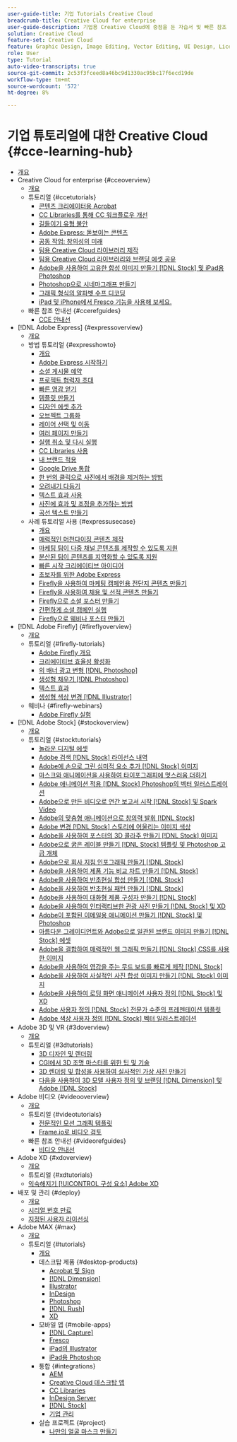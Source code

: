 ```yaml
---
user-guide-title: 기업 Tutorials Creative Cloud
breadcrumb-title: Creative Cloud for enterprise
user-guide-description: 기업용 Creative Cloud에 중점을 둔 자습서 및 빠른 참조 안내서 보기
solution: Creative Cloud
feature-set: Creative Cloud
feature: Graphic Design, Image Editing, Vector Editing, UI Design, Licensable Assets, Gen AI, Video Editing, 3D
role: User
type: Tutorial
auto-video-transcripts: true
source-git-commit: 2c53f3fceed8a46bc9d1330ac95bc17f6ecd19de
workflow-type: tm+mt
source-wordcount: '572'
ht-degree: 8%

---
```



# 기업 튜토리얼에 대한 Creative Cloud {#cce-learning-hub}

+ [개요](overview.md)
+ Creative Cloud for enterprise {#cceoverview}
   + [개요](cce/overview-cce.md)
   + 튜토리얼 {#ccetutorials}
      + [콘텐츠 크리에이터용 Acrobat](cce/acrobat-content-creators.md)
      + [CC Libraries를 통해 CC 워크플로우 개선](cce/cc-workflows-cc-libraries.md)
      + [길들이기 유형 불안](cce/taming-type-anxiety.md)
      + [Adobe Express: 돋보이는 콘텐츠](cce/adobe-express-content-that-stands-out.md)
      + [공동 작업: 창의성의 미래](cce/collaboration-the-future-of-creativity.md)
      + [팀용 Creative Cloud 라이브러리 제작](cce/ccteamlibraries.md)
      + [팀용 Creative Cloud 라이브러리와 브랜딩 에셋 공유](cce/sharecclibraries.md)
      + [Adobe을 사용하여 고유한 합성 이미지 만들기 [!DNL Stock] 및 iPad용 Photoshop](cce/compositepsipad.md)
      + [Photoshop으로 시네마그래프 만들기](cce/cinemagraphps.md)
      + [그래픽 형식의 알파벳 수프 디코딩](cce/alphabetsoup.md)
      + [iPad 및 iPhone에서 Fresco 기능을 사용해 보세요.](cce/frescoworkshop.md)
   + 빠른 참조 안내선 {#ccerefguides}
      + [CCE 안내선](quick-reference/overview-ref.md)
+ [!DNL Adobe Express] {#expressoverview}
   + [개요](express/overview-express.md)
   + 방법 튜토리얼 {#expresshowto}
      + [개요](express/overview-express-how-to.md)
      + [Adobe Express 시작하기](express/get-started.md)
      + [소셜 게시물 예약](express/schedule.md)
      + [프로젝트 협력자 초대](express/collaborate.md)
      + [빠른 영감 얻기](express/get-inspiration.md)
      + [템플릿 만들기](express/create-templates.md)
      + [디자인 에셋 추가](express/add-design-assets.md)
      + [오브젝트 그룹화](express/group-objects.md)
      + [레이어 선택 및 이동](express/layers.md)
      + [여러 페이지 만들기](express/multiple-pages.md)
      + [실행 취소 및 다시 실행](express/undo-redo.md)
      + [CC Libraries 사용](express/cc-libraries.md)
      + [내 브랜드 적용](express/brand.md)
      + [Google Drive 통합](express/google-drive.md)
      + [한 번의 클릭으로 사진에서 배경을 제거하는 방법](express/remove-background.md)
      + [오려내기 다듬기](express/refine-cutout.md)
      + [텍스트 효과 사용](express/text-effects.md)
      + [사진에 효과 및 조정을 추가하는 방법](express/image-effects.md)
      + [곡선 텍스트 만들기](express/create-curved-text.md)
   + 사례 튜토리얼 사용 {#expressusecase}
      + [개요](express/overview-express-use-case-tutorials.md)
      + [매력적인 머천다이징 콘텐츠 제작](express/compelling-merchandise.md)
      + [마케팅 팀이 다중 채널 콘텐츠를 제작할 수 있도록 지원](express/multi-channel-marketing-content.md)
      + [분산된 팀이 콘텐츠를 지역화할 수 있도록 지원](express/localized-marketing-content.md)
      + [빠른 시작 크리에이티브 아이디어](express/jumpstart-ideation.md)
      + [초보자를 위한 Adobe Express](express/adobe-express-beginners.md)
      + [Firefly을 사용하여 마케팅 캠페인용 전단지 콘텐츠 만들기](express/create-local-marketing.md)
      + [Firefly을 사용하여 채용 및 선적 콘텐츠 만들기](express/create-on-boarding.md)
      + [Firefly으로 소셜 포스터 만들기](express/create-social-posters.md)
      + [간편하게 소셜 캠페인 실행](express/create-blog-graphics.md)
      + [Firefly으로 웨비나 포스터 만들기](express/create-webinar-poster.md)
+ [!DNL Adobe Firefly] {#fireflyoverview}
   + [개요](firefly/overview-firefly.md)
   + 튜토리얼 {#firefly-tutorials}
      + [Adobe Firefly 개요](firefly/overview-of-firefly.md)
      + [크리에이티브 효율성 활성화](firefly/enable-creative-efficiency.md)
      + [의 배너 광고 변형 [!DNL Photoshop]](firefly/web-banner-ad.md)
      + [생성형 채우기 [!DNL Photoshop]](firefly/generative-fill.md)
      + [텍스트 효과](firefly/text-effects.md)
      + [생성형 색상 변경 [!DNL Illustrator]](firefly/generative-recolor.md)
   + 웨비나 {#firefly-webinars}
      + [Adobe Firefly 실험](firefly/webinar-experimenting.md)
+ [!DNL Adobe Stock] {#stockoverview}
   + [개요](stock/overview-stock.md)
   + 튜토리얼 {#stocktutorials}
      + [놀라운 디지털 에셋](stock/stunning-digital-assets.md)
      + [Adobe 검색 [!DNL Stock] 라이선스 내역](stock/searchstock.md)
      + [Adobe에 손으로 그린 심미적 요소 추가 [!DNL Stock] 이미지](stock/handdrawn.md)
      + [마스크와 애니메이션을 사용하여 타이포그래피에 멋스러움 더하기](stock/flairtypography.md)
      + [Adobe 애니메이션 적용 [!DNL Stock] Photoshop의 벡터 일러스트레이션](stock/animatevector.md)
      + [Adobe으로 만든 비디오로 연간 보고서 시작 [!DNL Stock] 및 Spark Video](stock/annualreport.md)
      + [Adobe의 맞춤형 애니메이션으로 창의력 발휘 [!DNL Stock]](stock/customanimations.md)
      + [Adobe 변경 [!DNL Stock] 스토리에 어울리는 이미지 색상](stock/changecolors.md)
      + [Adobe을 사용하여 포스터의 3D 콜라주 만들기 [!DNL Stock] 이미지](stock/collage.md)
      + [Adobe으로 굵은 레이블 만들기 [!DNL Stock] 템플릿 및 Photoshop 고급 개체](stock/boldlabel.md)
      + [Adobe으로 회사 지침 인포그래픽 만들기 [!DNL Stock]](stock/infographic.md)
      + [Adobe을 사용하여 제품 기능 비교 차트 만들기 [!DNL Stock]](stock/featurecomparison.md)
      + [Adobe을 사용하여 반초현실 합성 만들기 [!DNL Stock]](stock/surrealcomposite.md)
      + [Adobe을 사용하여 반초현실 패턴 만들기 [!DNL Stock]](stock/surrealpattern.md)
      + [Adobe을 사용하여 대화형 제품 구성자 만들기 [!DNL Stock]](stock/productconfigurator.md)
      + [Adobe을 사용하여 인터랙티브한 관광 사진 만들기 [!DNL Stock] 및 XD](stock/interactivetourismphoto.md)
      + [Adobe이 포함된 이메일용 애니메이션 만들기 [!DNL Stock] 및 Photoshop](stock/animationemail.md)
      + [아름다운 그레이디언트와 Adobe으로 일관된 브랜드 이미지 만들기 [!DNL Stock] 에셋](stock/brandgradients.md)
      + [Adobe을 결합하여 매력적인 웹 그래픽 만들기 [!DNL Stock] CSS를 사용한 이미지](stock/webgraphics.md)
      + [Adobe을 사용하여 영감을 주는 무드 보드를 빠르게 제작 [!DNL Stock]](stock/moodboard.md)
      + [Adobe을 사용하여 사실적인 사진 합성 이미지 만들기 [!DNL Stock] 이미지](stock/realisticcomposite.md)
      + [Adobe을 사용하여 로딩 화면 애니메이션 사용자 정의 [!DNL Stock] 및 XD](stock/loadingscreen.md)
      + [Adobe 사용자 정의 [!DNL Stock] 전문가 수준의 프레젠테이션 템플릿](stock/presentationtemplate.md)
      + [Adobe 색상 사용자 정의 [!DNL Stock] 벡터 일러스트레이션](stock/customizecolors.md)
+ Adobe 3D 및 VR {#3doverview}
   + [개요](3di/overview-3di.md)
   + 튜토리얼 {#3dtutorials}
      + [3D 디자인 및 렌더링](3di/substance-3d-stager.md)
      + [CGI에서 3D 조명 마스터를 위한 팁 및 기술](3di/mastering3dlighting.md)
      + [3D 렌더링 및 합성을 사용하여 실사적인 가상 사진 만들기](3di/photorealistic.md)
      + [다음을 사용하여 3D 모델 사용자 정의 및 브랜딩 [!DNL Dimension] 및 Adobe [!DNL Stock]](3di/3ddimensionstock.md)
+ Adobe 비디오 {#videooverview}
   + [개요](dva/overview-dva.md)
   + 튜토리얼 {#videotutorials}
      + [전문적인 모션 그래픽 템플릿](dva/motion-graphics-templates.md)
      + [Frame.io로 비디오 검토](dva/video-review-frame-io.md)
   + 빠른 참조 안내선 {#videorefguides}
      + [비디오 안내선](dva/overview-dva-ref.md)
+ Adobe XD {#xdoverview}
   + [개요](xd/overview-xd.md)
   + 튜토리얼 {#xdtutorials}
   + [익숙해지기 [!UICONTROL 구성 요소] Adobe XD](xd/components.md)
+ 배포 및 관리 {#deploy}
   + [개요](deploy/overview-deploy.md)
   + [시리얼 번호 만료](deploy/cceserial.md)
   + [지정된 사용자 라이선싱](deploy/nameduserlicensing.md)
+ Adobe MAX {#max}
   + [개요](max/overview-max.md)
   + 튜토리얼 {#tutorials}
      + [개요](max/maxtutorials.md)
      + 데스크탑 제품 {#desktop-products}
         + [Acrobat 및 Sign](max/acrobat-sign.md)
         + [[!DNL Dimension]](max/dimension.md)
         + [Illustrator](max/illustrator.md)
         + [InDesign](max/indesign.md)
         + [Photoshop](max/photoshop.md)
         + [[!DNL Rush]](max/rush.md)
         + [XD](max/xd.md)
      + 모바일 앱 {#mobile-apps}
         + [[!DNL Capture]](max/capture.md)
         + [Fresco](max/fresco.md)
         + [iPad의 Illustrator](max/illustratoripad.md)
         + [iPad용 Photoshop](max/photoshopipad.md)
      + 통합 {#integrations}
         + [AEM](max/aem.md)
         + [Creative Cloud 데스크탑 앱](max/creativeclouddesktopapp.md)
         + [CC Libraries](max/cclibraries.md)
         + [InDesign Server](max/indesignserver.md)
         + [[!DNL Stock]](max/stock.md)
         + [기업 관리](max/enterprise.md)
      + 실습 프로젝트 {#project}
         + [나만의 얼굴 마스크 만들기](max/handsonproject.md)